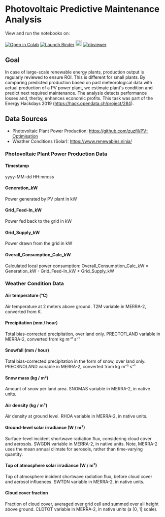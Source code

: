 # Photovoltaic Predictive Maintenance Analysis

View and run the notebooks on:

[![Open in Colab](https://colab.research.google.com/assets/colab-badge.svg)](https://colab.research.google.com/github/hohlb/pv_diagnosis/blob/master/index.ipynb)
[![Launch Binder](https://mybinder.org/badge_logo.svg)](https://mybinder.org/v2/gh/hohlb/pv_diagnosis/master?filepath=index.ipynb)
[<img height="20"  src="https://beta.deepnote.com/buttons/launch-in-deepnote.svg">](https://beta.deepnote.com/launch?template=data-science&url=https%3A//github.com/hohlb/pv_diagnosis/blob/master/index.ipynb)
[![nbviewer](https://img.shields.io/badge/view%20on-nbviewer-brightgreen.svg)](https://nbviewer.jupyter.org/github/hohlb/pv_diagnosis/tree/master/index.ipynb)

## Goal
In case of large-scale renewable energy plants, production output is regularly reviewed to ensure ROI. This is different for small plants. By comparing predicted production based on past meteorological data with actual production of a PV power plant, we estimate plant's condition and predict next required maintenance. The analysis detects performance losses and, therby, enhances economic profits. This task was part of the Energy Hackdays 2019 (https://hack.opendata.ch/project/284). 

## Data Sources
- Photovoltaic Plant Power Production: https://github.com/zuzfil/PV-Optimisation
- Weather Conditions (Solar): https://www.renewables.ninja/


### Photovoltaic Plant Power Production Data

#### Timestamp
yyyy-MM-dd HH:mm:ss

#### Generation_kW
Power generated by PV plant in kW

#### Grid_Feed-In_kW
Power fed back to the grid in kW

#### Grid_Supply_kW
Power drawn from the grid in kW

#### Overall_Consumption_Calc_kW
Calculated local power consumption: Overall_Consumption_Calc_kW = Generation_kW - Grid_Feed-In_kW + Grid_Supply_kW


### Weather Condition Data

#### Air temperature (°C)
Air temperature at 2 meters above ground. T2M variable in MERRA-2, converted from K.

#### Precipitation (mm / hour)
Total bias-corrected precipitation, over land only. PRECTOTLAND variable in MERRA-2, converted from kg m⁻² s⁻¹

#### Snowfall (mm / hour)
Total bias-corrected precipitation in the form of snow, over land only. PRECSNOLAND variable in MERRA-2, converted from kg m⁻² s⁻¹

#### Snow mass (kg / m²)
Amount of snow per land area. SNOMAS variable in MERRA-2, in native units.

#### Air density (kg / m³)
Air density at ground level. RHOA variable in MERRA-2, in native units.

#### Ground-level solar irradiance (W / m²)
Surface-level incident shortwave radiation flux, considering cloud cover and aerosols. SWGDN variable in MERRA-2, in native units. Note, MERRA-2 uses the mean annual climate for aerosols, rather than time-varying quantity.

#### Top of atmosphere solar irradiance (W / m²)
Top of atmosphere incident shortwave radiation flux, before cloud cover and aerosol influences. SWTDN variable in MERRA-2, in native units.

#### Cloud cover fraction
Fraction of cloud cover, averaged over grid cell and summed over all height above ground. CLDTOT variable in MERRA-2, in native units (a [0, 1] scale).
